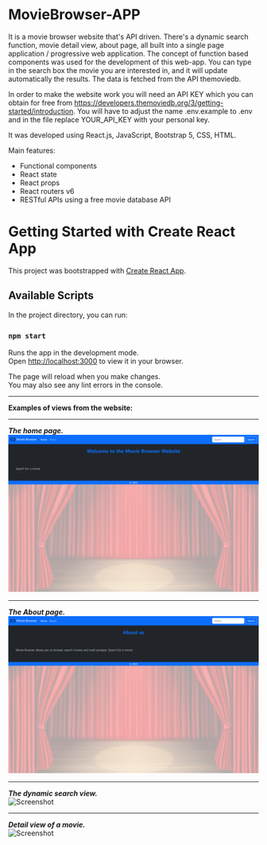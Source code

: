 # MovieBrowser-APP 
It is a movie browser website that's API driven. There's a dynamic search function,
movie detail view, about page, all built into a single page application / progressive web application.
The concept of function based components was used for the development of this web-app. 
You can type in the search box the movie you are interested in, and it will update 
automatically the results. The data is fetched from the API themoviedb.

In order to make the website work you will need an API KEY which you can obtain for
free from https://developers.themoviedb.org/3/getting-started/introduction. 
You will have to adjust the name .env.example to .env and in the file replace
YOUR_API_KEY with your personal key. 

It was developed using React.js, JavaScript, Bootstrap 5, CSS, HTML. 

Main features:
- Functional components
- React state
- React props
- React routers v6
- RESTful APIs using a free movie database API
            
# Getting Started with Create React App

This project was bootstrapped with [Create React App](https://github.com/facebook/create-react-app).

## Available Scripts

In the project directory, you can run:

### `npm start`

Runs the app in the development mode.\
Open [http://localhost:3000](http://localhost:3000) to view it in your browser.

The page will reload when you make changes.\
You may also see any lint errors in the console.

---

**Examples of views from the website:**</br>

---

***The home page.***</br>
![Screenshot](docs/img/01_main.png)</br>

---

***The About page.***</br>
![Screenshot](docs/img/02_about.png)</br>

---

***The dynamic search view.***</br>
![Screenshot](docs/img/03_search.png)</br>

---

***Detail view of a movie.***</br>
![Screenshot](docs/img/04_detail_view.png)</br>
